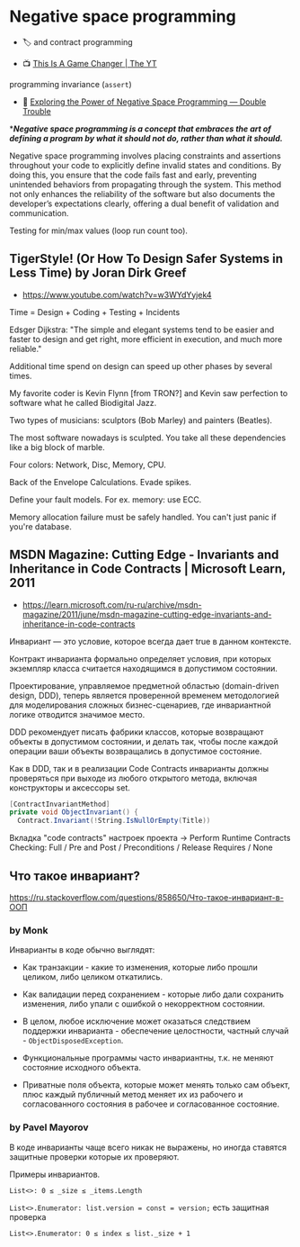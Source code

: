 # Negative space programming

- :label: and contract programming

- :tv: [This Is A Game Changer | The YT](https://www.youtube.com/shorts/M-VU0fLjIUU)

programming invariance (`assert`)

- :newspaper: [Exploring the Power of Negative Space Programming — Double Trouble](https://double-trouble.dev/post/negativ-space-programming/)

****Negative space programming is a concept that embraces the art of defining a program by what it should not do, rather than what it should.***

Negative space programming involves placing constraints and assertions throughout your code to explicitly define invalid states and conditions. By doing this, you ensure that the code fails fast and early, preventing unintended behaviors from propagating through the system. This method not only enhances the reliability of the software but also documents the developer’s expectations clearly, offering a dual benefit of validation and communication.

Testing for min/max values (loop run count too).

## TigerStyle! (Or How To Design Safer Systems in Less Time) by Joran Dirk Greef

- https://www.youtube.com/watch?v=w3WYdYyjek4

Time = Design + Coding + Testing + Incidents

Edsger Dijkstra: "The simple and elegant systems tend to be easier and faster to design and get right, more efficient in execution, and much more reliable."

Additional time spend on design can speed up other phases by several times.

My favorite coder is Kevin Flynn \[from TRON?\] and Kevin saw perfection to software what he called Biodigital Jazz.

Two types of musicians: sculptors (Bob Marley) and painters (Beatles).

The most software nowadays is sculpted. You take all these dependencies like a big block of marble.

Four colors: Network, Disc, Memory, CPU.

Back of the Envelope Calculations. Evade spikes.

Define your fault models. For ex. memory: use ECC.

Memory allocation failure must be safely handled. You can't just panic if you're database.

## MSDN Magazine: Cutting Edge - Invariants and Inheritance in Code Contracts | Microsoft Learn, 2011

- https://learn.microsoft.com/ru-ru/archive/msdn-magazine/2011/june/msdn-magazine-cutting-edge-invariants-and-inheritance-in-code-contracts

Инвариант — это условие, которое всегда дает true в данном контексте.

Контракт инварианта формально определяет условия, при которых экземпляр класса считается находящимся в допустимом состоянии.

Проектирование, управляемое предметной областью (domain-driven design, DDD), теперь является проверенной временем методологией для моделирования сложных бизнес-сценариев, где инвариантной логике отводится значимое место.

DDD рекомендует писать фабрики классов, которые возвращают объекты в допустимом состоянии, и делать так, чтобы после каждой операции ваши объекты возвращались в допустимое состояние.

Как в DDD, так и в реализации Code Contracts инварианты должны проверяться при выходе из любого открытого метода, включая конструкторы и аксессоры set.

```cs
[ContractInvariantMethod]
private void ObjectInvariant() {
  Contract.Invariant(!String.IsNullOrEmpty(Title))
```

Вкладка "code contracts" настроек проекта -> Perform Runtime Contracts Checking: Full / Pre and Post / Preconditions / Release Requires / None

## Что такое инвариант?

https://ru.stackoverflow.com/questions/858650/Что-такое-инвариант-в-ООП

### by Monk

Инварианты в коде обычно выглядят:

* Как транзакции - какие то изменения, которые либо прошли целиком, либо целиком откатились.

* Как валидации перед сохранением - которые либо дали сохранить изменения, либо упали с ошибкой о некорректном состоянии.

* В целом, любое исключение может оказаться следствием поддержки инварианта - обеспечение целостности, частный случай - `ObjectDisposedException`.

* Функциональные программы часто инвариантны, т.к. не меняют состояние исходного объекта.

* Приватные поля объекта, которые может менять только сам объект, плюс каждый публичный метод меняет их из рабочего и согласованного состояния в рабочее и согласованное состояние.

### by Pavel Mayorov

В коде инварианты чаще всего никак не выражены, но иногда ставятся защитные проверки которые их проверяют.

Примеры инвариантов.

`List<>: 0 ≤ _size ≤ _items.Length`

`List<>.Enumerator: list.version = const = version;` есть защитная проверка

`List<>.Enumerator: 0 ≤ index ≤ list._size + 1`